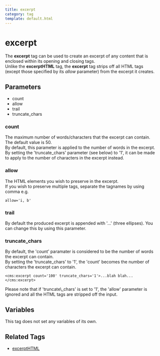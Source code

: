 ```yaml
---
title: excerpt
category: tag
template: default.html
---
```


# excerpt

The **excerpt** tag can be used to create an excerpt of any content that is enclosed within its opening and closing tags.<br/>
Unlike the **excerptHTML** tag, the **excerpt** tag strips off all HTML tags (except those specified by its _allow_ parameter) from the excerpt it creates.

## Parameters

*   count
*   allow
*   trail
*   truncate\_chars

### count

The maximum number of words/characters that the excerpt can contain. The default value is 50\.<br/>
By default, this parameter is applied to the number of words in the excerpt.<br/>
By setting the 'truncate\_chars' parameter (see below)  to '1', it can be made to apply to the number of characters in the excerpt instead.

### allow

The HTML elements you wish to preserve in the excerpt.<br/>
If you wish to preserve multiple tags, separate the tagnames by using comma e.g.

```
allow='i, b'
```

### trail

By default the produced excerpt is appended with '...' (three ellipses). You can change this by using this parameter.

### truncate_chars

By default, the 'count' paramater is considered to be the number of words the excerpt can contain.<br/>
By setting the 'truncate\_chars' to '1', the 'count' becomes the number of characters the excerpt can contain.

```
<cms:excerpt count='100' truncate_chars='1'>...blah blah...</cms:excerpt>
```

<p class="notice">Please note that if 'truncate\_chars' is set to '1', the 'allow' parameter is ignored and all the HTML tags are stripped off the input.</p>

## Variables

This tag does not set any variables of its own.

## Related Tags

*   [excerptHTML](../excerpthtml.html)
